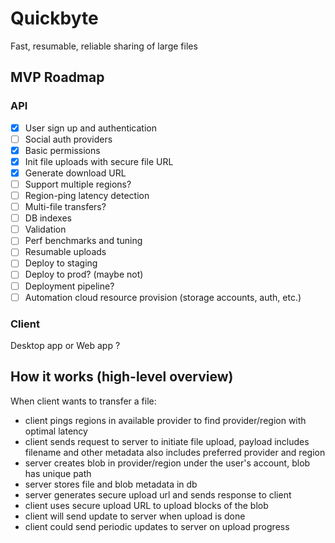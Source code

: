 # Quickbyte

Fast, resumable, reliable sharing of large files

## MVP Roadmap

### API

- [x] User sign up and authentication
- [ ] Social auth providers
- [x] Basic permissions
- [x] Init file uploads with secure file URL
- [x] Generate download URL
- [ ] Support multiple regions?
- [ ] Region-ping latency detection
- [ ] Multi-file transfers?
- [ ] DB indexes
- [ ] Validation
- [ ] Perf benchmarks and tuning
- [ ] Resumable uploads
- [ ] Deploy to staging
- [ ] Deploy to prod? (maybe not)
- [ ] Deployment pipeline?
- [ ] Automation cloud resource provision (storage accounts, auth, etc.)

### Client

Desktop app or Web app ?

## How it works (high-level overview)

When client wants to transfer a file:
- client pings regions in available provider to find provider/region with optimal latency
- client sends request to server to initiate file upload, payload includes filename and other metadata
also includes preferred provider and region
- server creates blob in provider/region under the user's account, blob has unique path
- server stores file and blob metadata in db
- server generates secure upload url and sends response to client
- client uses secure upload URL to upload blocks of the blob
- client will send update to server when upload is done
- client could send periodic updates to server on upload progress
